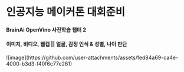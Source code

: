 <h1>인공지능 메이커톤 대회준비</h1>
<h4>BrainAi OpenVino 사전학습 챕터 2</h4>
<h4>이미지, 비디오, 웹캡 || 얼굴, 감정 인식 & 성별, 나이 판단</h4>
![image](https://github.com/user-attachments/assets/fed84a69-ca4e-4000-b3d3-f40f6c77e261)

